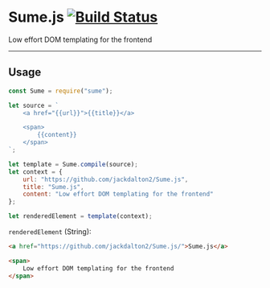 # Sume.js [![Build Status](https://travis-ci.com/jackdalton2/Sume.js.svg?branch=main)](https://travis-ci.com/jackdalton2/Sume.js)

Low effort DOM templating for the frontend

---

## Usage

```javascript
const Sume = require("sume");

let source = `
    <a href="{{url}}">{{title}}</a>

    <span>
        {{content}}
    </span>
`;

let template = Sume.compile(source);
let context = {
    url: "https://github.com/jackdalton2/Sume.js",
    title: "Sume.js",
    content: "Low effort DOM templating for the frontend"
};

let renderedElement = template(context);

```

`renderedElement` (String):
```html
<a href="https://github.com/jackdalton2/Sume.js/">Sume.js</a>

<span>
    Low effort DOM templating for the frontend
</span>
```
